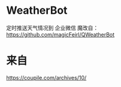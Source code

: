 # WeatherBot
定时推送天气情况到 企业微信
魔改自：https://github.com/magicFeirl/QWeatherBot

# 来自
https://coupile.com/archives/10/

